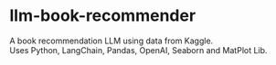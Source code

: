 # llm-book-recommender
A book recommendation LLM using data from Kaggle. <br/>
Uses Python, LangChain, Pandas, OpenAI, Seaborn and MatPlot Lib. <br/>
